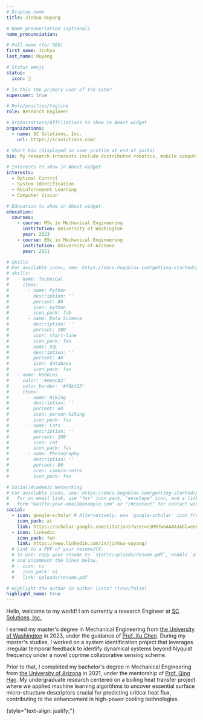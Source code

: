 ```yaml
---
# Display name
title: Jinhua Ouyang

# Name pronunciation (optional)
name_pronunciation: 

# Full name (for SEO)
first_name: Jinhua 
last_name: Ouyang

# Status emoji
status:
  icon: 🌱

# Is this the primary user of the site?
superuser: true

# Role/position/tagline
role: Research Engineer

# Organizations/Affiliations to show in About widget
organizations:
  - name: SC Solutions, Inc. 
    url: https://scsolutions.com/

# Short bio (displayed in user profile at end of posts)
bio: My research interests include distributed robotics, mobile computing and programmable matter.

# Interests to show in About widget
interests:
  - Optimal Control
  - System Identification
  - Reinforcement Learning
  - Computer Vision

# Education to show in About widget
education:
  courses:
    - course: MSc in Mechanical Engineering
      institution: University of Washington
      year: 2023
    - course: BSc in Mechanical Engineering
      institution: University of Arizona
      year: 2021

# Skills
# For available icons, see: https://docs.hugoblox.com/getting-started/page-builder/#icons
# skills:
#   - name: Technical
#     items:
#       - name: Python
#         description: ''
#         percent: 80
#         icon: python
#         icon_pack: fab
#       - name: Data Science
#         description: ''
#         percent: 100
#         icon: chart-line
#         icon_pack: fas
#       - name: SQL
#         description: ''
#         percent: 40
#         icon: database
#         icon_pack: fas
#   - name: Hobbies
#     color: '#eeac02'
#     color_border: '#f0bf23'
#     items:
#       - name: Hiking
#         description: ''
#         percent: 60
#         icon: person-hiking
#         icon_pack: fas
#       - name: Cats
#         description: ''
#         percent: 100
#         icon: cat
#         icon_pack: fas
#       - name: Photography
#         description: ''
#         percent: 80
#         icon: camera-retro
#         icon_pack: fas

# Social/Academic Networking
# For available icons, see: https://docs.hugoblox.com/getting-started/page-builder/#icons
#   For an email link, use "fas" icon pack, "envelope" icon, and a link in the
#   form "mailto:your-email@example.com" or "/#contact" for contact widget.
social:
  - icon: google-scholar # Alternatively, use `google-scholar` icon from `ai` icon pack
    icon_pack: ai
    link: https://scholar.google.com/citations?user=s5M9TwoAAAAJ&hl=en&oi=ao
  - icon: linkedin
    icon_pack: fab
    link: https://www.linkedin.com/in/jinhua-ouyang/
  # Link to a PDF of your resume/CV.
  # To use: copy your resume to `static/uploads/resume.pdf`, enable `ai` icons in `params.yaml`,
  # and uncomment the lines below.
  # - icon: cv
  #   icon_pack: ai
  #   link: uploads/resume.pdf

# Highlight the author in author lists? (true/false)
highlight_name: true
---
```


Hello, welcome to my world! I am currently a research Engineer at [SC Solutions, Inc.](https://scsolutions.com/).

I earned my master's degree in Mechanical Engineering from [the University of Washington](https://www.washington.edu/) in 2023, under the guidance of [Prof. Xu Chen](https://faculty.washington.edu/chx/). During my master's studies, I worked on a system identification project that leverages irregular temporal feedback to identify dynamical systems beyond Nyquist frequency under a novel coprime collaborative sensing scheme.

Prior to that, I completed my bachelor's degree in Mechanical Engineering from [the University of Arizona](https://www.arizona.edu/) in 2021, under the mentorship of [Prof. Qing Hao](https://ame.engineering.arizona.edu/faculty-staff/faculty/qing-hao). My undergraduate research centered on a boiling heat transfer project where we applied machine learning algorithms to uncover essential surface micro-structure descriptors crucial for predicting critical heat flux, contributing to the enhancement in high-power cooling technologies.

{style="text-align: justify;"}
